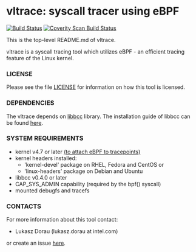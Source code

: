 vltrace: syscall tracer using eBPF
==================================

[![Build Status](https://travis-ci.org/pmem/vltrace.svg)](https://travis-ci.org/pmem/vltrace)
[![Coverity Scan Build Status](https://scan.coverity.com/projects/13758/badge.svg)](https://scan.coverity.com/projects/pmem-vltrace)

This is the top-level README.md of vltrace.

vltrace is a syscall tracing tool which utilizes eBPF - an efficient tracing feature of the Linux kernel.

### LICENSE ###

Please see the file [LICENSE](https://github.com/pmem/vltrace/blob/master/LICENSE)
for information on how this tool is licensed.

### DEPENDENCIES ###

The vltrace depends on [libbcc](https://github.com/iovisor/bcc) library.
The installation guide of libbcc can be found [here](https://github.com/iovisor/bcc/blob/master/INSTALL.md).

### SYSTEM REQUIREMENTS ###

 - kernel v4.7 or later [(to attach eBPF to tracepoints)](https://github.com/iovisor/bcc/blob/master/docs/kernel-versions.md)
 - kernel headers installed:
    - 'kernel-devel' package on RHEL, Fedora and CentOS or
    - 'linux-headers' package on Debian and Ubuntu
 - libbcc v0.4.0 or later
 - CAP_SYS_ADMIN capability (required by the bpf() syscall)
 - mounted debugfs and tracefs

### CONTACTS ###

For more information about this tool contact:

 - Lukasz Dorau (lukasz.dorau at intel.com)

or create an issue [here](https://github.com/pmem/vltrace/issues).
